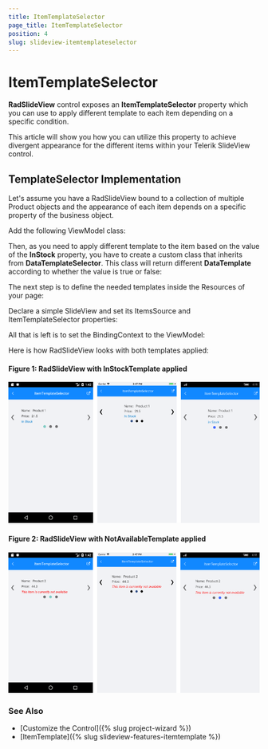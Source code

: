 ```yaml
---
title: ItemTemplateSelector
page_title: ItemTemplateSelector
position: 4
slug: slideview-itemtemplateselector
---
```


# ItemTemplateSelector

**RadSlideView** control exposes an **ItemTemplateSelector** property which you can use to apply different template to each item depending on a specific condition.

This article will show you how you can utilize this property to achieve divergent appearance for the different items within your Telerik SlideView control. 

## TemplateSelector Implementation

Let's assume you have a RadSlideView bound to a collection of multiple Product objects and the appearance of each item depends on a specific property of the business object.

<snippet id='slideview-itemtemplateselector-businessobject' />

Add the following ViewModel class:

<snippet id='slideview-itemtemplateselector-viewmodel' />

Then, as you need to apply different template to the item based on the value of the **InStock** property, you have to create a custom class that inherits from **DataTemplateSelector**. This class will return different **DataTemplate** according to whether the value is true or false:

<snippet id='slideview-itemtemplateselector-selectordefinition' />

The next step is to define the needed templates inside the Resources of your page:

<snippet id='slideview-itemtemplateselector-resources' />

Declare a simple SlideView and set its ItemsSource and ItemTemplateSelector properties:

<snippet id='slideview-itemtemplateselector-xaml' />

All that is left is to set the BindingContext to the ViewModel:

<snippet id='slideview-itemtemplateselector-setviewmodel' />

Here is how RadSlideView looks with both templates applied:

#### Figure 1: RadSlideView with InStockTemplate applied
![RadSlideView example](images/slideview-itemtemplateselector_1.png)

#### Figure 2: RadSlideView with NotAvailableTemplate applied
![RadSlideView example](images/slideview-itemtemplateselector_2.png)

### See Also

- [Customize the Control]({% slug project-wizard %})
- [ItemTemplate]({% slug slideview-features-itemtemplate %})

